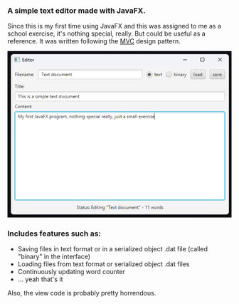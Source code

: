 ### A simple text editor made with JavaFX.
Since this is my first time using JavaFX and this was assigned to me as a school exercise, it's nothing special, really. But could be useful as a reference.
It was written following the [MVC](https://en.wikipedia.org/wiki/Model%E2%80%93view%E2%80%93controller) design pattern.

![Screenshot](img/screenshot-1.png)

### Includes features such as:
- Saving files in text format or in a serialized object .dat file (called "binary" in the interface)
- Loading files from text format or serialized object .dat files
- Continuously updating word counter
- ... yeah that's it

Also, the view code is probably pretty horrendous.

